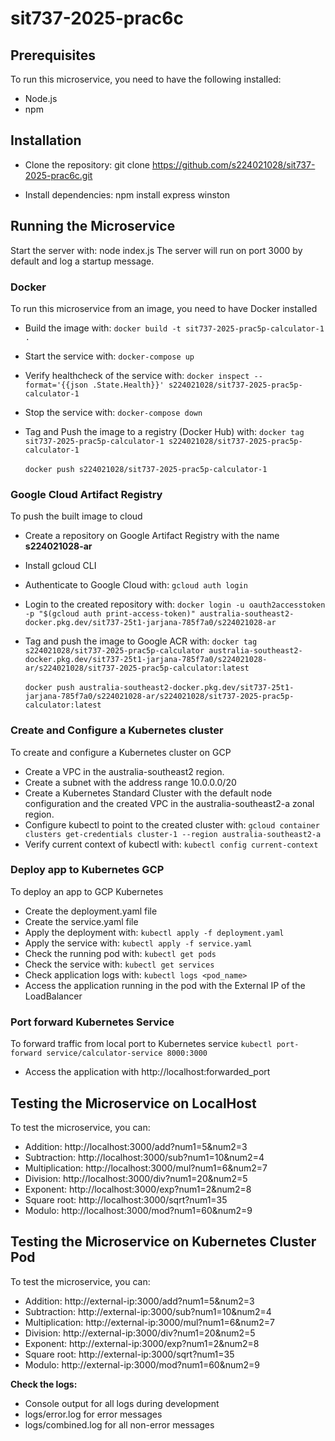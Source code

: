 # sit737-2025-prac6c

## Prerequisites
To run this microservice, you need to have the following installed:
- Node.js
- npm

## Installation
- Clone the repository:
git clone https://github.com/s224021028/sit737-2025-prac6c.git

- Install dependencies:
npm install express winston

## Running the Microservice
Start the server with:
node index.js
The server will run on port 3000 by default and log a startup message.

### Docker
To run this microservice from an image, you need to have Docker installed

- Build the image with:
```docker build -t sit737-2025-prac5p-calculator-1 .```

- Start the service with:
```docker-compose up```

- Verify healthcheck of the service with:
```docker inspect --format='{{json .State.Health}}' s224021028/sit737-2025-prac5p-calculator-1```

- Stop the service with:
```docker-compose down```

- Tag and Push the image to a registry (Docker Hub) with:
```docker tag sit737-2025-prac5p-calculator-1 s224021028/sit737-2025-prac5p-calculator-1```<br><br>
```docker push s224021028/sit737-2025-prac5p-calculator-1```

### Google Cloud Artifact Registry
To push the built image to cloud

- Create a repository on Google Artifact Registry with the name <b>s224021028-ar</b>
- Install gcloud CLI

- Authenticate to Google Cloud with:
```gcloud auth login```

- Login to the created repository with:
```docker login -u oauth2accesstoken -p "$(gcloud auth print-access-token)" australia-southeast2-docker.pkg.dev/sit737-25t1-jarjana-785f7a0/s224021028-ar```

- Tag and push the image to Google ACR with:
```docker tag s224021028/sit737-2025-prac5p-calculator australia-southeast2-docker.pkg.dev/sit737-25t1-jarjana-785f7a0/s224021028-ar/s224021028/sit737-2025-prac5p-calculator:latest```<br><br>
```docker push australia-southeast2-docker.pkg.dev/sit737-25t1-jarjana-785f7a0/s224021028-ar/s224021028/sit737-2025-prac5p-calculator:latest```

### Create and Configure a Kubernetes cluster
To create and configure a Kubernetes cluster on GCP

- Create a VPC in the australia-southeast2 region.
- Create a subnet with the address range 10.0.0.0/20
- Create a Kubernetes Standard Cluster with the default node configuration and the created VPC in the australia-southeast2-a zonal region.
- Configure kubectl to point to the created cluster with:
```gcloud container clusters get-credentials cluster-1 --region australia-southeast2-a```
- Verify current context of kubectl with:
```kubectl config current-context```

### Deploy app to Kubernetes GCP
To deploy an app to GCP Kubernetes

- Create the deployment.yaml file
- Create the service.yaml file
- Apply the deployment with:
```kubectl apply -f deployment.yaml```
- Apply the service with:
```kubectl apply -f service.yaml```
- Check the running pod with:
```kubectl get pods```
- Check the service with:
```kubectl get services```
- Check application logs with:
```kubectl logs <pod_name>```
- Access the application running in the pod with the External IP of the LoadBalancer

### Port forward Kubernetes Service
To forward traffic from local port to Kubernetes service
```kubectl port-forward service/calculator-service 8000:3000```
- Access the application with http://localhost:forwarded_port

## Testing the Microservice on LocalHost
To test the microservice, you can:

- Addition: http://localhost:3000/add?num1=5&num2=3
- Subtraction: http://localhost:3000/sub?num1=10&num2=4
- Multiplication: http://localhost:3000/mul?num1=6&num2=7
- Division: http://localhost:3000/div?num1=20&num2=5
- Exponent: http://localhost:3000/exp?num1=2&num2=8
- Square root: http://localhost:3000/sqrt?num1=35
- Modulo: http://localhost:3000/mod?num1=60&num2=9

## Testing the Microservice on Kubernetes Cluster Pod
To test the microservice, you can:

- Addition: http://external-ip:3000/add?num1=5&num2=3
- Subtraction: http://external-ip:3000/sub?num1=10&num2=4
- Multiplication: http://external-ip:3000/mul?num1=6&num2=7
- Division: http://external-ip:3000/div?num1=20&num2=5
- Exponent: http://external-ip:3000/exp?num1=2&num2=8
- Square root: http://external-ip:3000/sqrt?num1=35
- Modulo: http://external-ip:3000/mod?num1=60&num2=9

<b>Check the logs:</b>

- Console output for all logs during development
- logs/error.log for error messages
- logs/combined.log for all non-error messages

